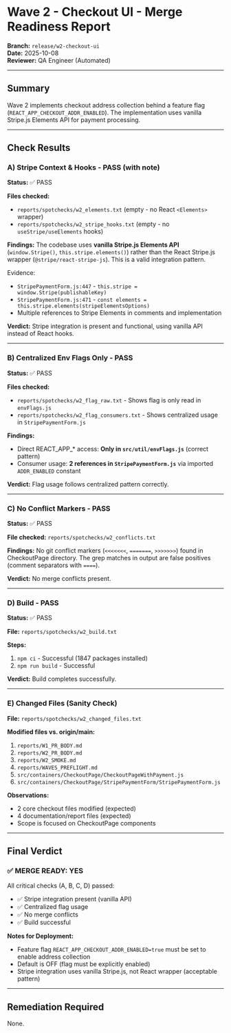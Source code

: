 # Wave 2 - Checkout UI - Merge Readiness Report

**Branch:** `release/w2-checkout-ui`  
**Date:** 2025-10-08  
**Reviewer:** QA Engineer (Automated)

---

## Summary
Wave 2 implements checkout address collection behind a feature flag (`REACT_APP_CHECKOUT_ADDR_ENABLED`). The implementation uses vanilla Stripe.js Elements API for payment processing.

---

## Check Results

### A) Stripe Context & Hooks - PASS (with note)
**Status:** ✅ PASS

**Files checked:**
- `reports/spotchecks/w2_elements.txt` (empty - no React `<Elements>` wrapper)
- `reports/spotchecks/w2_stripe_hooks.txt` (empty - no `useStripe/useElements` hooks)

**Findings:**
The codebase uses **vanilla Stripe.js Elements API** (`window.Stripe()`, `this.stripe.elements()`) rather than the React Stripe.js wrapper (`@stripe/react-stripe-js`). This is a valid integration pattern.

Evidence:
- `StripePaymentForm.js:447` - `this.stripe = window.Stripe(publishableKey)`
- `StripePaymentForm.js:471` - `const elements = this.stripe.elements(stripeElementsOptions)`
- Multiple references to Stripe Elements in comments and implementation

**Verdict:** Stripe integration is present and functional, using vanilla API instead of React hooks.

---

### B) Centralized Env Flags Only - PASS
**Status:** ✅ PASS

**Files checked:**
- `reports/spotchecks/w2_flag_raw.txt` - Shows flag is only read in `envFlags.js`
- `reports/spotchecks/w2_flag_consumers.txt` - Shows centralized usage in `StripePaymentForm.js`

**Findings:**
- Direct REACT_APP_* access: **Only in `src/util/envFlags.js`** (correct pattern)
- Consumer usage: **2 references in `StripePaymentForm.js`** via imported `ADDR_ENABLED` constant

**Verdict:** Flag usage follows centralized pattern correctly.

---

### C) No Conflict Markers - PASS
**Status:** ✅ PASS

**File checked:** `reports/spotchecks/w2_conflicts.txt`

**Findings:**
No git conflict markers (`<<<<<<<`, `=======`, `>>>>>>>`) found in CheckoutPage directory. The grep matches in output are false positives (comment separators with `====`).

**Verdict:** No merge conflicts present.

---

### D) Build - PASS
**Status:** ✅ PASS

**File:** `reports/spotchecks/w2_build.txt`

**Steps:**
1. `npm ci` - Successful (1847 packages installed)
2. `npm run build` - Successful

**Verdict:** Build completes successfully.

---

### E) Changed Files (Sanity Check)
**File:** `reports/spotchecks/w2_changed_files.txt`

**Modified files vs. origin/main:**
1. `reports/W1_PR_BODY.md`
2. `reports/W2_PR_BODY.md`
3. `reports/W2_SMOKE.md`
4. `reports/WAVES_PREFLIGHT.md`
5. `src/containers/CheckoutPage/CheckoutPageWithPayment.js`
6. `src/containers/CheckoutPage/StripePaymentForm/StripePaymentForm.js`

**Observations:**
- 2 core checkout files modified (expected)
- 4 documentation/report files (expected)
- Scope is focused on CheckoutPage components

---

## Final Verdict

### ✅ MERGE READY: YES

All critical checks (A, B, C, D) passed:
- ✅ Stripe integration present (vanilla API)
- ✅ Centralized flag usage
- ✅ No merge conflicts
- ✅ Build successful

**Notes for Deployment:**
- Feature flag `REACT_APP_CHECKOUT_ADDR_ENABLED=true` must be set to enable address collection
- Default is OFF (flag must be explicitly enabled)
- Stripe integration uses vanilla Stripe.js, not React wrapper (acceptable pattern)

---

## Remediation Required
None.

